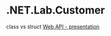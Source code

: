 # .NET.Lab.Customer
class vs struct
<a href="https://github.com/SiarheiSlizh/.NET.Lab.Topics">Web API - presentation</a>

